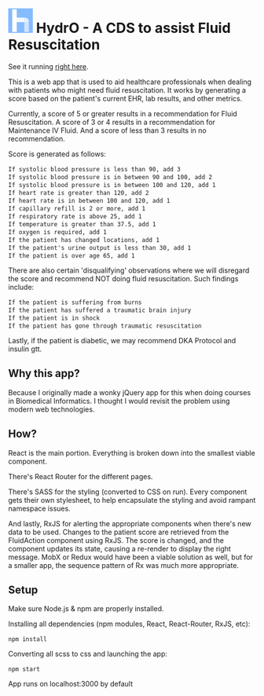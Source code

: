 
<img width="50px" src="/public/logo.png"> HydrO - A CDS to assist Fluid Resuscitation 
======================================

See it running <a href="https://cbrenneisen.github.io/hydro">right here</a>.


This is a web app that is used to aid healthcare professionals when dealing with patients who might need fluid resuscitation. 
It works by generating a score based on the patient's current EHR, lab results, and other metrics. 

Currently, a score of 5 or greater results in a recommendation for Fluid Resuscitation. 
A score of 3 or 4 results in a recommendation for Maintenance IV Fluid. 
And a score of less than 3 results in no recommendation. 

Score is generated as follows: 
```
If systolic blood pressure is less than 90, add 3
If systolic blood pressure is in between 90 and 100, add 2
If systolic blood pressure is in between 100 and 120, add 1
If heart rate is greater than 120, add 2
If heart rate is in between 100 and 120, add 1
If capillary refill is 2 or more, add 1
If respiratory rate is above 25, add 1
If temperature is greater than 37.5, add 1
If oxygen is required, add 1
If the patient has changed locations, add 1
If the patient's urine output is less than 30, add 1
If the patient is over age 65, add 1
```

There are also certain 'disqualifying' observations where we will disregard the score and recommend NOT doing fluid resuscitation. Such findings include: 

```
If the patient is suffering from burns
If the patient has suffered a traumatic brain injury
If the patient is in shock
If the patient has gone through traumatic resuscitation
```

Lastly, if the patient is diabetic, we may recommend DKA Protocol and insulin gtt. 


## Why this app? 
Because I originally made a wonky jQuery app for this when doing courses in Biomedical Informatics. I thought I would revisit the problem using modern web technologies. 

## How? 

React is the main portion. Everything is broken down into the smallest viable component. 

There's React Router for the different pages.

There's SASS for the styling (converted to CSS on run). Every component gets their own stylesheet, to help encapsulate the styling and avoid rampant namespace issues. 

And lastly, RxJS for alerting the appropriate components when there's new data to be used. 
Changes to the patient score are retrieved from the FluidAction component using RxJS. The score is changed, and the component updates its state, causing a re-render to display the right message. MobX or Redux would have been a viable solution as well, but for a smaller app, the sequence pattern of Rx was much more appropriate. 

## Setup

Make sure Node.js & npm are properly installed.

Installing all dependencies (npm modules, React, React-Router, RxJS, etc):
```
npm install
```

Converting all scss to css and launching the app:
```
npm start
```

App runs on localhost:3000 by default
